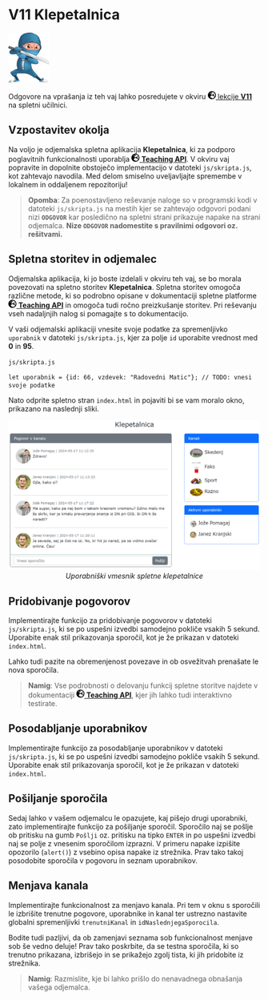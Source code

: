 # **V11** Klepetalnica

<img src="img/ninja_08_sword_down_right.png">

Odgovore na vprašanja iz teh vaj lahko posredujete v okviru [<img src='img/earth-europe-solid.svg' width='16'> lekcije **V11**](https://ucilnica.fri.uni-lj.si/mod/quiz/view.php?id=55822) na spletni učilnici.

## Vzpostavitev okolja

Na voljo je odjemalska spletna aplikacija **Klepetalnica**, ki za podporo poglavitnih funkcionalnosti uporablja [<img src='img/earth-europe-solid.svg' width='16'> **Teaching API**](https://teaching.lavbic.net/api/docs/). V okviru vaj popravite in dopolnite obstoječo implementacijo v datoteki `js/skripta.js`, kot zahtevajo navodila. Med delom smiselno uveljavljajte spremembe v lokalnem in oddaljenem repozitoriju!

> **Opomba**: Za poenostavljeno reševanje naloge so v programski kodi v datoteki `js/skripta.js` na mestih kjer se zahtevajo odgovori podani nizi **`ODGOVOR`** kar posledično na spletni strani prikazuje napake na strani odjemalca. **Nize `ODGOVOR` nadomestite s pravilnimi odgovori oz. rešitvami.**

## Spletna storitev in odjemalec

Odjemalska aplikacija, ki jo boste izdelali v okviru teh vaj, se bo morala povezovati na spletno storitev **Klepetalnica**. Spletna storitev omogoča različne metode, ki so podrobno opisane v dokumentaciji spletne platforme [<img src='img/earth-europe-solid.svg' width='16'> **Teaching API**](https://teaching.lavbic.net/api/docs/) in omogoča tudi ročno preizkušanje storitev. Pri reševanju vseh nadaljnjih nalog si pomagajte s to dokumentacijo.

V vaši odjemalski aplikaciji vnesite svoje podatke za spremenljivko `uporabnik` v datoteki `js/skripta.js`, kjer za polje `id` uporabite vrednost med **0** in **95**.

`js/skripta.js`

~~~~ {.javascript}
let uporabnik = {id: 66, vzdevek: "Radovedni Matic"}; // TODO: vnesi svoje podatke
~~~~

Nato odprite spletno stran `index.html` in pojaviti bi se vam moralo okno, prikazano na naslednji sliki.

<p align="center">
   <img src="img/Super_chat_API.png" width="700">
   <br><i>Uporabniški vmesnik spletne klepetalnice</i>
</p>

## Pridobivanje pogovorov

Implementirajte funkcijo za pridobivanje pogovorov v datoteki `js/skripta.js`, ki se po uspešni izvedbi samodejno pokliče vsakih 5 sekund. Uporabite enak stil prikazovanja sporočil, kot je že prikazan v datoteki `index.html`.

Lahko tudi pazite na obremenjenost povezave in ob osvežitvah prenašate le nova sporočila.

> **Namig**: Vse podrobnosti o delovanju funkcij spletne storitve najdete v dokumentaciji [<img src='img/earth-europe-solid.svg' width='16'> **Teaching API**](https://teaching.lavbic.net/api/docs/), kjer jih lahko tudi interaktivno testirate.

## Posodabljanje uporabnikov

Implementirajte funkcijo za posodabljanje uporabnikov v datoteki `js/skripta.js`, ki se po uspešni izvedbi samodejno pokliče vsakih 5 sekund. Uporabite enak stil prikazovanja sporočil, kot je že prikazan v datoteki `index.html`.

## Pošiljanje sporočila

Sedaj lahko v vašem odjemalcu le opazujete, kaj pišejo drugi uporabniki, zato implementirajte funkcijo za pošiljanje sporočil. Sporočilo naj se pošlje ob pritisku na gumb `Pošlji` oz. pritisku na tipko `ENTER` in po uspešni izvedbi naj se polje z vnesenim sporočilom izprazni. V primeru napake izpišite opozorilo (`alert()`) z vsebino opisa napake iz strežnika. Prav tako takoj posodobite sporočila v pogovoru in seznam uporabnikov.

## Menjava kanala

Implementirajte funkcionalnost za menjavo kanala. Pri tem v oknu s sporočili le izbrišite trenutne pogovore, uporabnike in kanal ter ustrezno nastavite globalni spremenljivki `trenutniKanal` in `idNaslednjegaSporocila`.

Bodite tudi pazljivi, da ob zamenjavi seznama sob funkcionalnost menjave sob še vedno deluje! Prav tako poskrbite, da se testna sporočila, ki so trenutno prikazana, izbrišejo in se prikažejo zgolj tista, ki jih pridobite iz strežnika.

> **Namig**: Razmislite, kje bi lahko prišlo do nenavadnega obnašanja vašega odjemalca.